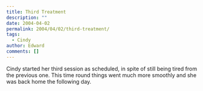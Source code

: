 ```yaml
---
title: Third Treatment
description: ""
date: 2004-04-02
permalink: 2004/04/02/third-treatment/
tags:
  - Cindy
author: Edward
comments: []
---
```


Cindy started her third session as scheduled, in spite of still being
tired from the previous one. This time round things went much more
smoothly and she was back home the following day.

